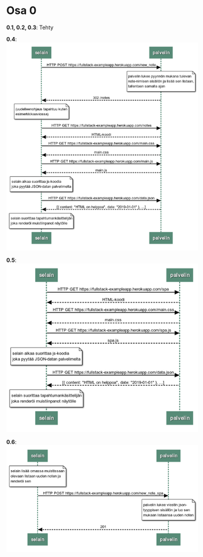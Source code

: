 # Osa 0

<b>0.1, 0.2, 0.3</b>: Tehty

<b>0.4</b>:
![sekvenssikaavio 0.4](0.4.png)

<b>0.5</b>:
![sekvenssikaavio 0.5](0.5.png)

<b>0.6</b>:
![sekvenssikaavio 0.6](0.6.png)
